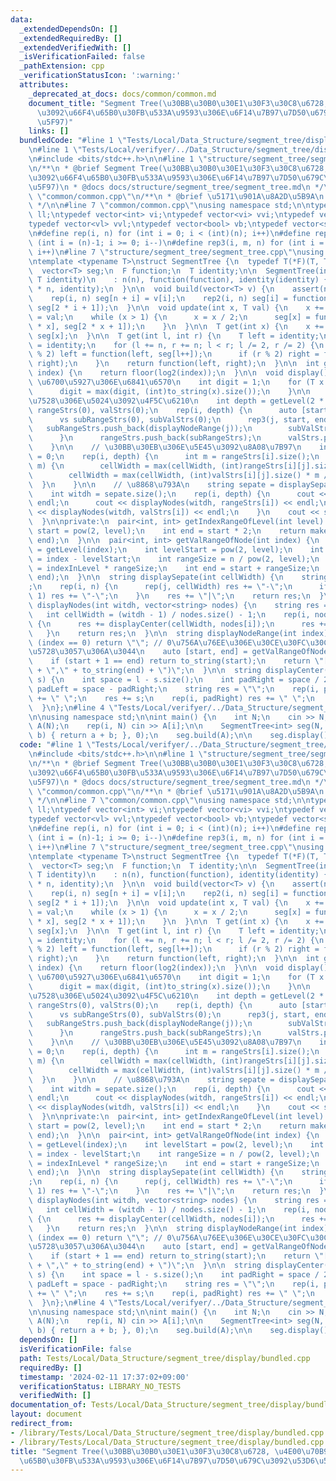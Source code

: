 ```yaml
---
data:
  _extendedDependsOn: []
  _extendedRequiredBy: []
  _extendedVerifiedWith: []
  _isVerificationFailed: false
  _pathExtension: cpp
  _verificationStatusIcon: ':warning:'
  attributes:
    _deprecated_at_docs: docs/common/common.md
    document_title: "Segment Tree(\u30BB\u30B0\u30E1\u30F3\u30C8\u6728, \u4E00\u70B9\
      \u3092\u66F4\u65B0\u30FB\u533A\u9593\u306E\u6F14\u7B97\u7D50\u679C\u3092\u53D6\
      \u5F97)"
    links: []
  bundledCode: "#line 1 \"Tests/Local/Data_Structure/segment_tree/display/bundled.cpp\"\
    \n#line 1 \"Tests/Local/verifyer/../Data_Structure/segment_tree/display/main.cpp\"\
    \n#include <bits/stdc++.h>\n\n#line 1 \"structure/segment_tree/segment_tree.cpp\"\
    \n/**\n * @brief Segment Tree(\u30BB\u30B0\u30E1\u30F3\u30C8\u6728, \u4E00\u70B9\
    \u3092\u66F4\u65B0\u30FB\u533A\u9593\u306E\u6F14\u7B97\u7D50\u679C\u3092\u53D6\
    \u5F97)\n * @docs docs/structure/segment_tree/segment_tree.md\n */\n\n#line 1\
    \ \"common/common.cpp\"\n/**\n * @brief \u5171\u901A\u8A2D\u5B9A\n * @docs docs/common/common.md\n\
    \ */\n\n#line 7 \"common/common.cpp\"\nusing namespace std;\n\ntypedef long long\
    \ ll;\ntypedef vector<int> vi;\ntypedef vector<vi> vvi;\ntypedef vector<ll> vl;\n\
    typedef vector<vl> vvl;\ntypedef vector<bool> vb;\ntypedef vector<string> vs;\n\
    \n#define rep(i, n) for (int i = 0; i < (int)(n); i++)\n#define rep2(i, n) for\
    \ (int i = (n)-1; i >= 0; i--)\n#define rep3(i, m, n) for (int i = (m); i < (int)(n);\
    \ i++)\n#line 7 \"structure/segment_tree/segment_tree.cpp\"\nusing namespace std;\n\
    \ntemplate <typename T>\nstruct SegmentTree {\n  typedef T(*F)(T, T);\n  int n;\n\
    \  vector<T> seg;\n  F function;\n  T identity;\n\n  SegmentTree(int n, F function,\
    \ T identity)\n    : n(n), function(function), identity(identity) {\n    seg.assign(2\
    \ * n, identity);\n  }\n\n  void build(vector<T> v) {\n    assert(n == (int)v.size());\n\
    \    rep(i, n) seg[n + i] = v[i];\n    rep2(i, n) seg[i] = function(seg[2 * i],\
    \ seg[2 * i + 1]);\n  }\n\n  void update(int x, T val) {\n    x += n;\n    seg[x]\
    \ = val;\n    while (x > 1) {\n      x = x / 2;\n      seg[x] = function(seg[2\
    \ * x], seg[2 * x + 1]);\n    }\n  }\n\n  T get(int x) {\n    x += n;\n    return\
    \ seg[x];\n  }\n\n  T get(int l, int r) {\n    T left = identity;\n    T right\
    \ = identity;\n    for (l += n, r += n; l < r; l /= 2, r /= 2) {\n      if (l\
    \ % 2) left = function(left, seg[l++]);\n      if (r % 2) right = function(seg[--r],\
    \ right);\n    }\n    return function(left, right);\n  }\n\n  int getLevel(int\
    \ index) {\n    return floor(log2(index));\n  }\n\n  void display() {\n    //\
    \ \u6700\u5927\u306E\u6841\u6570\n    int digit = 1;\n    for (T x : seg) {\n\
    \      digit = max(digit, (int)to_string(x).size());\n    }\n\n    // \u8868\u793A\
    \u7528\u306E\u5024\u3092\u4F5C\u6210\n    int depth = getLevel(2 * n);\n    vector<vs>\
    \ rangeStrs(0), valStrs(0);\n    rep(i, depth) {\n      auto [start, end] = getIndexRangeOfLevel(i);\n\
    \      vs subRangeStrs(0), subValStrs(0);\n      rep3(j, start, end) {\n     \
    \   subRangeStrs.push_back(displayNodeRange(j));\n        subValStrs.push_back(to_string(seg[j]));\n\
    \      }\n      rangeStrs.push_back(subRangeStrs);\n      valStrs.push_back(subValStrs);\n\
    \    }\n\n    // \u30BB\u30EB\u306E\u5E45\u3092\u8A08\u7B97\n    int cellWidth\
    \ = 0;\n    rep(i, depth) {\n      int m = rangeStrs[i].size();\n      rep(j,\
    \ m) {\n        cellWidth = max(cellWidth, (int)rangeStrs[i][j].size() * m / n);\n\
    \        cellWidth = max(cellWidth, (int)valStrs[i][j].size() * m / n);\n    \
    \  }\n    }\n\n    // \u8868\u793A\n    string sepate = displaySepate(cellWidth);\n\
    \    int witdh = sepate.size();\n    rep(i, depth) {\n      cout << sepate <<\
    \ endl;\n      cout << displayNodes(witdh, rangeStrs[i]) << endl;\n      cout\
    \ << displayNodes(witdh, valStrs[i]) << endl;\n    }\n    cout << sepate << endl;\n\
    \  }\n\nprivate:\n  pair<int, int> getIndexRangeOfLevel(int level) {\n    int\
    \ start = pow(2, level);\n    int end = start * 2;\n    return make_pair(start,\
    \ end);\n  }\n\n  pair<int, int> getValRangeOfNode(int index) {\n    int level\
    \ = getLevel(index);\n    int levelStart = pow(2, level);\n    int indexInLevel\
    \ = index - levelStart;\n    int rangeSize = n / pow(2, level);\n    int start\
    \ = indexInLevel * rangeSize;\n    int end = start + rangeSize;\n    return make_pair(start,\
    \ end);\n  }\n\n  string displaySepate(int cellWidth) {\n    string res = \"|\"\
    ;\n    rep(i, n) {\n      rep(j, cellWidth) res += \"-\";\n      if (i != n -\
    \ 1) res += \"-\";\n    }\n    res += \"|\";\n    return res;\n  }\n\n  string\
    \ displayNodes(int witdh, vector<string> nodes) {\n    string res = \"|\";\n \
    \   int cellWidth = (witdh - 1) / nodes.size() - 1;\n    rep(i, nodes.size())\
    \ {\n      res += displayCenter(cellWidth, nodes[i]);\n      res += \"|\";\n \
    \   }\n    return res;\n  }\n\n  string displayNodeRange(int index) {\n    if\
    \ (index == 0) return \"\"; // 0\u756A\u76EE\u306E\u30CE\u30FC\u30C9\u306F\u5B58\
    \u5728\u3057\u306A\u3044\n    auto [start, end] = getValRangeOfNode(index);\n\
    \    if (start + 1 == end) return to_string(start);\n    return \"[\" + to_string(start)\
    \ + \",\" + to_string(end) + \")\";\n  }\n\n  string displayCenter(int l, string\
    \ s) {\n    int space = l - s.size();\n    int padRight = space / 2;\n    int\
    \ padLeft = space - padRight;\n    string res = \"\";\n    rep(i, padLeft) res\
    \ += \" \";\n    res += s;\n    rep(i, padRight) res += \" \";\n    return res;\n\
    \  }\n};\n#line 4 \"Tests/Local/verifyer/../Data_Structure/segment_tree/display/main.cpp\"\
    \n\nusing namespace std;\n\nint main() {\n    int N;\n    cin >> N;\n\n    vi\
    \ A(N);\n    rep(i, N) cin >> A[i];\n\n    SegmentTree<int> seg(N, [](int a, int\
    \ b) { return a + b; }, 0);\n    seg.build(A);\n\n    seg.display();\n}\n"
  code: "#line 1 \"Tests/Local/verifyer/../Data_Structure/segment_tree/display/main.cpp\"\
    \n#include <bits/stdc++.h>\n\n#line 1 \"structure/segment_tree/segment_tree.cpp\"\
    \n/**\n * @brief Segment Tree(\u30BB\u30B0\u30E1\u30F3\u30C8\u6728, \u4E00\u70B9\
    \u3092\u66F4\u65B0\u30FB\u533A\u9593\u306E\u6F14\u7B97\u7D50\u679C\u3092\u53D6\
    \u5F97)\n * @docs docs/structure/segment_tree/segment_tree.md\n */\n\n#line 1\
    \ \"common/common.cpp\"\n/**\n * @brief \u5171\u901A\u8A2D\u5B9A\n * @docs docs/common/common.md\n\
    \ */\n\n#line 7 \"common/common.cpp\"\nusing namespace std;\n\ntypedef long long\
    \ ll;\ntypedef vector<int> vi;\ntypedef vector<vi> vvi;\ntypedef vector<ll> vl;\n\
    typedef vector<vl> vvl;\ntypedef vector<bool> vb;\ntypedef vector<string> vs;\n\
    \n#define rep(i, n) for (int i = 0; i < (int)(n); i++)\n#define rep2(i, n) for\
    \ (int i = (n)-1; i >= 0; i--)\n#define rep3(i, m, n) for (int i = (m); i < (int)(n);\
    \ i++)\n#line 7 \"structure/segment_tree/segment_tree.cpp\"\nusing namespace std;\n\
    \ntemplate <typename T>\nstruct SegmentTree {\n  typedef T(*F)(T, T);\n  int n;\n\
    \  vector<T> seg;\n  F function;\n  T identity;\n\n  SegmentTree(int n, F function,\
    \ T identity)\n    : n(n), function(function), identity(identity) {\n    seg.assign(2\
    \ * n, identity);\n  }\n\n  void build(vector<T> v) {\n    assert(n == (int)v.size());\n\
    \    rep(i, n) seg[n + i] = v[i];\n    rep2(i, n) seg[i] = function(seg[2 * i],\
    \ seg[2 * i + 1]);\n  }\n\n  void update(int x, T val) {\n    x += n;\n    seg[x]\
    \ = val;\n    while (x > 1) {\n      x = x / 2;\n      seg[x] = function(seg[2\
    \ * x], seg[2 * x + 1]);\n    }\n  }\n\n  T get(int x) {\n    x += n;\n    return\
    \ seg[x];\n  }\n\n  T get(int l, int r) {\n    T left = identity;\n    T right\
    \ = identity;\n    for (l += n, r += n; l < r; l /= 2, r /= 2) {\n      if (l\
    \ % 2) left = function(left, seg[l++]);\n      if (r % 2) right = function(seg[--r],\
    \ right);\n    }\n    return function(left, right);\n  }\n\n  int getLevel(int\
    \ index) {\n    return floor(log2(index));\n  }\n\n  void display() {\n    //\
    \ \u6700\u5927\u306E\u6841\u6570\n    int digit = 1;\n    for (T x : seg) {\n\
    \      digit = max(digit, (int)to_string(x).size());\n    }\n\n    // \u8868\u793A\
    \u7528\u306E\u5024\u3092\u4F5C\u6210\n    int depth = getLevel(2 * n);\n    vector<vs>\
    \ rangeStrs(0), valStrs(0);\n    rep(i, depth) {\n      auto [start, end] = getIndexRangeOfLevel(i);\n\
    \      vs subRangeStrs(0), subValStrs(0);\n      rep3(j, start, end) {\n     \
    \   subRangeStrs.push_back(displayNodeRange(j));\n        subValStrs.push_back(to_string(seg[j]));\n\
    \      }\n      rangeStrs.push_back(subRangeStrs);\n      valStrs.push_back(subValStrs);\n\
    \    }\n\n    // \u30BB\u30EB\u306E\u5E45\u3092\u8A08\u7B97\n    int cellWidth\
    \ = 0;\n    rep(i, depth) {\n      int m = rangeStrs[i].size();\n      rep(j,\
    \ m) {\n        cellWidth = max(cellWidth, (int)rangeStrs[i][j].size() * m / n);\n\
    \        cellWidth = max(cellWidth, (int)valStrs[i][j].size() * m / n);\n    \
    \  }\n    }\n\n    // \u8868\u793A\n    string sepate = displaySepate(cellWidth);\n\
    \    int witdh = sepate.size();\n    rep(i, depth) {\n      cout << sepate <<\
    \ endl;\n      cout << displayNodes(witdh, rangeStrs[i]) << endl;\n      cout\
    \ << displayNodes(witdh, valStrs[i]) << endl;\n    }\n    cout << sepate << endl;\n\
    \  }\n\nprivate:\n  pair<int, int> getIndexRangeOfLevel(int level) {\n    int\
    \ start = pow(2, level);\n    int end = start * 2;\n    return make_pair(start,\
    \ end);\n  }\n\n  pair<int, int> getValRangeOfNode(int index) {\n    int level\
    \ = getLevel(index);\n    int levelStart = pow(2, level);\n    int indexInLevel\
    \ = index - levelStart;\n    int rangeSize = n / pow(2, level);\n    int start\
    \ = indexInLevel * rangeSize;\n    int end = start + rangeSize;\n    return make_pair(start,\
    \ end);\n  }\n\n  string displaySepate(int cellWidth) {\n    string res = \"|\"\
    ;\n    rep(i, n) {\n      rep(j, cellWidth) res += \"-\";\n      if (i != n -\
    \ 1) res += \"-\";\n    }\n    res += \"|\";\n    return res;\n  }\n\n  string\
    \ displayNodes(int witdh, vector<string> nodes) {\n    string res = \"|\";\n \
    \   int cellWidth = (witdh - 1) / nodes.size() - 1;\n    rep(i, nodes.size())\
    \ {\n      res += displayCenter(cellWidth, nodes[i]);\n      res += \"|\";\n \
    \   }\n    return res;\n  }\n\n  string displayNodeRange(int index) {\n    if\
    \ (index == 0) return \"\"; // 0\u756A\u76EE\u306E\u30CE\u30FC\u30C9\u306F\u5B58\
    \u5728\u3057\u306A\u3044\n    auto [start, end] = getValRangeOfNode(index);\n\
    \    if (start + 1 == end) return to_string(start);\n    return \"[\" + to_string(start)\
    \ + \",\" + to_string(end) + \")\";\n  }\n\n  string displayCenter(int l, string\
    \ s) {\n    int space = l - s.size();\n    int padRight = space / 2;\n    int\
    \ padLeft = space - padRight;\n    string res = \"\";\n    rep(i, padLeft) res\
    \ += \" \";\n    res += s;\n    rep(i, padRight) res += \" \";\n    return res;\n\
    \  }\n};\n#line 4 \"Tests/Local/verifyer/../Data_Structure/segment_tree/display/main.cpp\"\
    \n\nusing namespace std;\n\nint main() {\n    int N;\n    cin >> N;\n\n    vi\
    \ A(N);\n    rep(i, N) cin >> A[i];\n\n    SegmentTree<int> seg(N, [](int a, int\
    \ b) { return a + b; }, 0);\n    seg.build(A);\n\n    seg.display();\n}\n"
  dependsOn: []
  isVerificationFile: false
  path: Tests/Local/Data_Structure/segment_tree/display/bundled.cpp
  requiredBy: []
  timestamp: '2024-02-11 17:37:02+09:00'
  verificationStatus: LIBRARY_NO_TESTS
  verifiedWith: []
documentation_of: Tests/Local/Data_Structure/segment_tree/display/bundled.cpp
layout: document
redirect_from:
- /library/Tests/Local/Data_Structure/segment_tree/display/bundled.cpp
- /library/Tests/Local/Data_Structure/segment_tree/display/bundled.cpp.html
title: "Segment Tree(\u30BB\u30B0\u30E1\u30F3\u30C8\u6728, \u4E00\u70B9\u3092\u66F4\
  \u65B0\u30FB\u533A\u9593\u306E\u6F14\u7B97\u7D50\u679C\u3092\u53D6\u5F97)"
---
```

